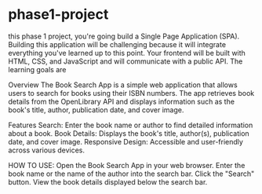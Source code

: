 # phase1-project
 this phase 1 project, you're going build a Single Page Application (SPA). Building this application will be challenging because it will integrate everything you've learned up to this point. Your frontend will be built with HTML, CSS, and JavaScript and will communicate with a public API. The learning goals are 

Overview
The Book Search App is a simple web application that allows users to search for books using their ISBN numbers. The app retrieves book details from the OpenLibrary API and displays information such as the book's title, author, publication date, and cover image.

Features
Search: Enter the book name or author to find detailed information about a book.
Book Details: Displays the book's title, author(s), publication date, and cover image.
Responsive Design: Accessible and user-friendly across various devices.

HOW TO USE:
Open the Book Search App in your web browser.
Enter the book name or the name of the author into the search bar.
Click the "Search" button.
View the book details displayed below the search bar.
